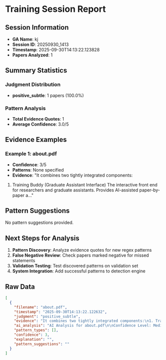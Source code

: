 # Training Session Report

## Session Information
- **GA Name**: kj
- **Session ID**: 20250930_1413
- **Timestamp**: 2025-09-30T14:13:22.123828
- **Papers Analyzed**: 1

## Summary Statistics

### Judgment Distribution
- **positive_subtle**: 1 papers (100.0%)

### Pattern Analysis
- **Total Evidence Quotes**: 1
- **Average Confidence**: 3.0/5

## Evidence Examples


### Example 1: about.pdf
- **Confidence**: 3/5
- **Patterns**: None specified
- **Evidence**: "It combines two tightly integrated components:
1. Training Buddy (Graduate Assistant Interface)
The interactive front end for researchers and graduate assistants.
Provides AI-assisted paper-by-paper a..."

## Pattern Suggestions

No pattern suggestions provided.

## Next Steps for Analysis

1. **Pattern Discovery**: Analyze evidence quotes for new regex patterns
2. **False Negative Review**: Check papers marked negative for missed statements  
3. **Validation Testing**: Test discovered patterns on validation set
4. **System Integration**: Add successful patterns to detection engine

## Raw Data

```json
[
  {
    "filename": "about.pdf",
    "timestamp": "2025-09-30T14:13:22.122632",
    "judgment": "positive_subtle",
    "evidence": "It combines two tightly integrated components:\n1. Training Buddy (Graduate Assistant Interface)\nThe interactive front end for researchers and graduate assistants.\nProvides AI-assisted paper-by-paper analysis (10\u201320 papers/hour).\nFeatures: scrollable previews, live highlighting, one-click acceptance/rejection, and smart\nGoal: Train the AI while keeping graduate assistants in the loop, ensuring scholarly rigor.\n2. Automation Buddy (Institutional Batch Engine)",
    "ai_analysis": "AI Analysis for about.pdf\n\nConfidence Level: Medium (0.500)\nRecommendation: Subtle/implicit positionality likely\nPatterns Detected: Positionality Term\n\n\nEvidence Excerpts Found: #1 - Positionality Term\nLikely Location: Body/Content\n\"positionality\"\n\n\n#2 - Tail Positionality Term\nLikely Location: Body/Content\n\"ResearchBuddy Contextual Document Analysis Software for the Rest of Us Enhanced PDF Viewer & Contextual Detection Training Research Buddy 2.0 is the complete AI-assisted document analysis platform. It...\"\n\n\n\nAI Recommendation:\nModerate evidence suggests subtle reflexivity. Recommend categorizing as Subtle/Implicit.",
    "pattern_types": [],
    "confidence": 3,
    "explanation": "",
    "pattern_suggestions": ""
  }
]
```
